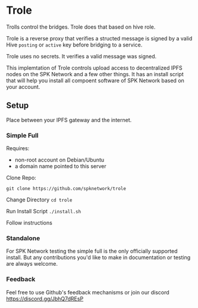 # Trole

Trolls control the bridges. Trole does that based on hive role.

Trole is a reverse proxy that verifies a structed message is signed by a valid Hive `posting` or `active` key before bridging to a service. 

Trole uses no secrets. It verifies a valid message was signed.

This implemtation of Trole controls upload access to decentralized IPFS nodes on the SPK Network and a few other things. It has an install script that will help you install all compoent software of SPK Network based on your account. 

## Setup

Place between your IPFS gateway and the internet.

### Simple Full

Requires:
* non-root account on Debian/Ubuntu
* a domain name pointed to this server

Clone Repo:

`git clone https://github.com/spknetwork/trole`

Change Directory `cd trole`

Run Install Script `./install.sh`

Follow instructions

### Standalone

For SPK Network testing the simple full is the only officially supported install. But any contributions you'd like to make in documentation or testing are always welcome.

### Feedback

Feel free to use Github's feedback mechanisms or join our discord https://discord.gg/JbhQ7dREsP